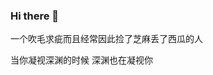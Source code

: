 ### Hi there 👋

<!--
**Nobooooody/nobooooody** is a ✨ _special_ ✨ repository because its `README.md` (this file) appears on your GitHub profile.

Here are some ideas to get you started:

- 🔭 I’m currently working on ...
- 🌱 I’m currently learning ...
- 👯 I’m looking to collaborate on ...
- 🤔 I’m looking for help with ...
- 💬 Ask me about ...
- 📫 How to reach me: ...
- 😄 Pronouns: ...
- ⚡ Fun fact: ...
-->
一个吹毛求疵而且经常因此捡了芝麻丢了西瓜的人<br>
<!--
是个dd<br>
-->
当你凝视深渊的时候 深渊也在凝视你
